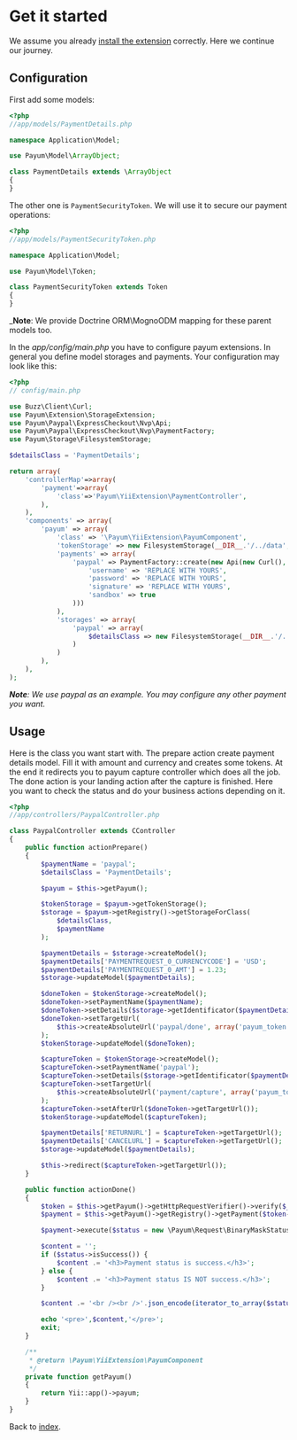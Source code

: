 # Get it started

We assume you already [install the extension](installation.md) correctly. Here we continue our journey.

## Configuration

First add some models:

```php
<?php
//app/models/PaymentDetails.php

namespace Application\Model;

use Payum\Model\ArrayObject;

class PaymentDetails extends \ArrayObject
{
}
```

The other one is `PaymentSecurityToken`.
We will use it to secure our payment operations:

```php
<?php
//app/models/PaymentSecurityToken.php

namespace Application\Model;

use Payum\Model\Token;

class PaymentSecurityToken extends Token
{
}
```

_**Note**: We provide Doctrine ORM\MognoODM mapping for these parent models too.

In the _app/config/main.php_ you have to configure payum extensions.
In general you define model storages and payments.
Your configuration may look like this:

```php
<?php
// config/main.php

use Buzz\Client\Curl;
use Payum\Extension\StorageExtension;
use Payum\Paypal\ExpressCheckout\Nvp\Api;
use Payum\Paypal\ExpressCheckout\Nvp\PaymentFactory;
use Payum\Storage\FilesystemStorage;

$detailsClass = 'PaymentDetails';

return array(
    'controllerMap'=>array(
        'payment'=>array(
            'class'=>'Payum\YiiExtension\PaymentController',
        ),
    ),
    'components' => array(
        'payum' => array(
            'class' => '\Payum\YiiExtension\PayumComponent',
            'tokenStorage' => new FilesystemStorage(__DIR__.'/../data', 'PaymentSecurityToken'),
            'payments' => array(
                'paypal' => PaymentFactory::create(new Api(new Curl(), array(
                    'username' => 'REPLACE WITH YOURS',
                    'password' => 'REPLACE WITH YOURS',
                    'signature' => 'REPLACE WITH YOURS',
                    'sandbox' => true
                )))
            ),
            'storages' => array(
                'paypal' => array(
                    $detailsClass => new FilesystemStorage(__DIR__.'/../data', $detailsClass),
                )
            )
        ),
    ),
);
```

_**Note**: We use paypal as an example. You may configure any other payment you want._
 
## Usage

Here is the class you want start with.
The prepare action create payment details model.
Fill it with amount and currency and creates some tokens.
At the end it redirects you to payum capture controller which does all the job.
The done action is your landing action after the capture is finished.
Here you want to check the status and do your business actions depending on it.

```php
<?php
//app/controllers/PaypalController.php

class PaypalController extends CController
{
    public function actionPrepare()
    {
        $paymentName = 'paypal';
        $detailsClass = 'PaymentDetails';

        $payum = $this->getPayum();

        $tokenStorage = $payum->getTokenStorage();
        $storage = $payum->getRegistry()->getStorageForClass(
            $detailsClass,
            $paymentName
        );

        $paymentDetails = $storage->createModel();
        $paymentDetails['PAYMENTREQUEST_0_CURRENCYCODE'] = 'USD';
        $paymentDetails['PAYMENTREQUEST_0_AMT'] = 1.23;
        $storage->updateModel($paymentDetails);

        $doneToken = $tokenStorage->createModel();
        $doneToken->setPaymentName($paymentName);
        $doneToken->setDetails($storage->getIdentificator($paymentDetails));
        $doneToken->setTargetUrl(
            $this->createAbsoluteUrl('paypal/done', array('payum_token' => $doneToken->getHash()))
        );
        $tokenStorage->updateModel($doneToken);

        $captureToken = $tokenStorage->createModel();
        $captureToken->setPaymentName('paypal');
        $captureToken->setDetails($storage->getIdentificator($paymentDetails));
        $captureToken->setTargetUrl(
            $this->createAbsoluteUrl('payment/capture', array('payum_token' => $captureToken->getHash()))
        );
        $captureToken->setAfterUrl($doneToken->getTargetUrl());
        $tokenStorage->updateModel($captureToken);

        $paymentDetails['RETURNURL'] = $captureToken->getTargetUrl();
        $paymentDetails['CANCELURL'] = $captureToken->getTargetUrl();
        $storage->updateModel($paymentDetails);

        $this->redirect($captureToken->getTargetUrl());
    }

    public function actionDone()
    {
        $token = $this->getPayum()->getHttpRequestVerifier()->verify($_REQUEST);
        $payment = $this->getPayum()->getRegistry()->getPayment($token->getPaymentName());

        $payment->execute($status = new \Payum\Request\BinaryMaskStatusRequest($token));

        $content = '';
        if ($status->isSuccess()) {
            $content .= '<h3>Payment status is success.</h3>';
        } else {
            $content .= '<h3>Payment status IS NOT success.</h3>';
        }

        $content .= '<br /><br />'.json_encode(iterator_to_array($status->getModel()), JSON_PRETTY_PRINT);

        echo '<pre>',$content,'</pre>';
        exit;
    }

    /**
     * @return \Payum\YiiExtension\PayumComponent
     */
    private function getPayum()
    {
        return Yii::app()->payum;
    }
}
```

Back to [index](index.md).